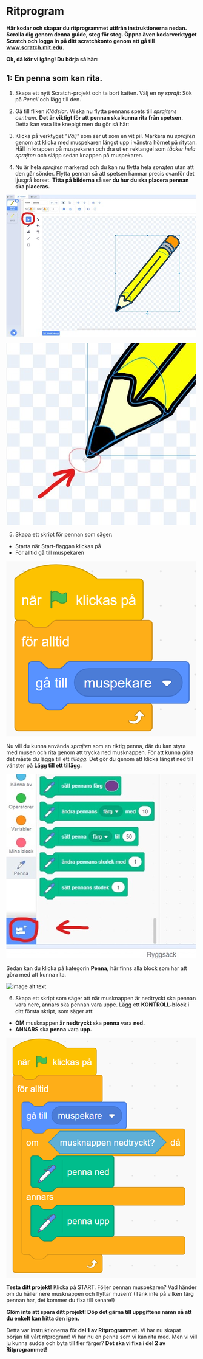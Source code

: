 # Ritprogram

**Här kodar och skapar du ritprogrammet utifrån instruktionerna nedan. Scrolla dig genom denna guide, steg för steg.
Öppna även kodarverktyget Scratch och logga in på ditt scratchkonto genom att gå till www.scratch.mit.edu.**

**Ok, då kör vi igång! Du börja så här:**

## 1: En penna som kan rita.

1. Skapa ett nytt Scratch-projekt och ta bort katten. Välj en ny *sprajt*: Sök på *Pencil* och lägg till den. 
 
2. Gå till fliken *Klädslar*. Vi ska nu flytta pennans spets till *sprajtens centrum.* **Det är viktigt för att pennan ska kunna rita från spetsen.** Detta kan vara lite knepigt men du gör så här: 
 
3. Klicka på verktyget *"Välj"* som ser ut som en vit pil. Markera nu *sprajten* genom att klicka med muspekaren längst upp i vänstra hörnet på ritytan. Håll in knappen på muspekaren och dra ut en rektangel som *täcker hela sprajten* och släpp sedan knappen på muspekaren. 

4. Nu är hela *sprajten* markerad och du kan nu flytta hela *sprajten* utan att den går sönder. Flytta pennan så att spetsen hamnar precis ovanför det ljusgrå korset. **Titta på bilderna så ser du hur du ska placera pennan ska placeras.**  

![image alt text](bild-2.jpeg)

![image alt text](bild-3.jpeg) 

5. Skapa ett skript för pennan som säger:  

* Starta när Start-flaggan klickas på  
* För alltid gå till muspekaren
  
![image alt text](bild-4.png)

Nu vill du kunna använda *sprajten* som en riktig penna, där du kan styra med musen och rita genom att trycka ned musknappen. För att kunna göra det måste du lägga till ett *tillägg.* Det gör du genom att klicka längst ned till vänster på **Lägg till ett tillägg.**  

![image alt text](bild-5.jpeg)

Sedan kan du klicka på kategorin **Penna,** här finns alla block som har att göra med att kunna rita.  

![image alt text](bild-6.png)

6. Skapa ett skript som säger att när musknappen är nedtryckt ska pennan vara nere, annars ska pennan vara uppe. Lägg ett **KONTROLL-block** i ditt första skript, som säger att:  

* **OM** musknappen **är nedtryckt** ska **penna** vara **ned.**  
* **ANNARS** ska **penna** vara **upp.** 

![image alt text](bild-7.png)

**Testa ditt projekt!** Klicka på START. Följer pennan muspekaren? Vad händer om du håller nere musknappen och flyttar musen? (Tänk inte på vilken färg pennan har, det kommer du fixa till senare!) 

**Glöm inte att spara ditt projekt! Döp det gärna till uppgiftens namn så att du enkelt kan hitta den igen.**
 
Detta var instruktionerna för **del 1 av Ritprogrammet.** Vi har nu skapat början till vårt ritprogram! Vi har nu en penna som vi kan rita med. Men vi vill ju kunna sudda och byta till fler färger? **Det ska vi fixa i del 2 av Ritprogrammet!**
